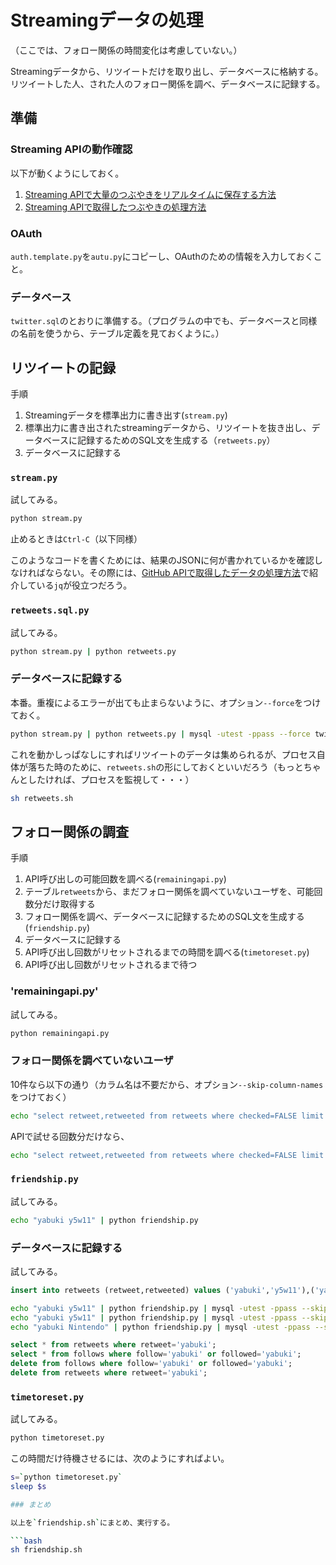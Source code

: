 # Streamingデータの処理

（ここでは、フォロー関係の時間変化は考慮していない。）

Streamingデータから、リツイートだけを取り出し、データベースに格納する。リツイートした人、された人のフォロー関係を調べ、データベースに記録する。

## 準備

### Streaming APIの動作確認

以下が動くようにしておく。

1. [Streaming APIで大量のつぶやきをリアルタイムに保存する方法](http://blog.unfindable.net/archives/4257)
1. [Streaming APIで取得したつぶやきの処理方法](http://blog.unfindable.net/archives/4302)

### OAuth

`auth.template.py`を`autu.py`にコピーし、OAuthのための情報を入力しておくこと。

### データベース

`twitter.sql`のとおりに準備する。（プログラムの中でも、データベースと同様の名前を使うから、テーブル定義を見ておくように。）

## リツイートの記録

手順

1. Streamingデータを標準出力に書き出す(`stream.py`)
1. 標準出力に書き出されたstreamingデータから、リツイートを抜き出し、データベースに記録するためのSQL文を生成する（`retweets.py`）
1. データベースに記録する

### `stream.py`

試してみる。

```bash
python stream.py
```

止めるときは`Ctrl-C`（以下同様）

このようなコードを書くためには、結果のJSONに何が書かれているかを確認しなければならない。その際には、[GitHub APIで取得したデータの処理方法](https://github.com/taroyabuki/yabukilab/blob/master/library/github/GitHub%20API%E3%81%A7%E5%8F%96%E5%BE%97%E3%81%97%E3%81%9F%E3%83%87%E3%83%BC%E3%82%BF%E3%81%AE%E5%87%A6%E7%90%86%E6%96%B9%E6%B3%95.md)で紹介している`jq`が役立つだろう。

### `retweets.sql.py`

試してみる。

```bash
python stream.py | python retweets.py
```

### データベースに記録する

本番。重複によるエラーが出ても止まらないように、オプション`--force`をつけておく。

```bash
python stream.py | python retweets.py | mysql -utest -ppass --force twitter
```

これを動かしっぱなしにすればリツイートのデータは集められるが、プロセス自体が落ちた時のために、`retweets.sh`の形にしておくといいだろう（もっとちゃんとしたければ、プロセスを監視して・・・）

```bash
sh retweets.sh
```

## フォロー関係の調査

手順

1. API呼び出しの可能回数を調べる(`remainingapi.py`)
1. テーブル`retweets`から、まだフォロー関係を調べていないユーザを、可能回数分だけ取得する
1. フォロー関係を調べ、データベースに記録するためのSQL文を生成する(`friendship.py`)
1. データベースに記録する
1. API呼び出し回数がリセットされるまでの時間を調べる(`timetoreset.py`)
1. API呼び出し回数がリセットされるまで待つ

### 'remainingapi.py'

試してみる。

```bash
python remainingapi.py
```

### フォロー関係を調べていないユーザ

10件なら以下の通り（カラム名は不要だから、オプション`--skip-column-names`をつけておく）

```bash
echo "select retweet,retweeted from retweets where checked=FALSE limit 10;" | mysql -utest -ppass --skip-column-names twitter 
```

APIで試せる回数分だけなら、

```bash
echo "select retweet,retweeted from retweets where checked=FALSE limit `python remainingapi.py`;" | mysql -utest -ppass --skip-column-names twitter 
```

### `friendship.py`

試してみる。

```bash
echo "yabuki y5w11" | python friendship.py
```

### データベースに記録する

試してみる。

```sql
insert into retweets (retweet,retweeted) values ('yabuki','y5w11'),('yabuki','Nintendo');
```

```bash
echo "yabuki y5w11" | python friendship.py | mysql -utest -ppass --skip-column-names --force twitter
echo "yabuki y5w11" | python friendship.py | mysql -utest -ppass --skip-column-names --force twitter
echo "yabuki Nintendo" | python friendship.py | mysql -utest -ppass --skip-column-names --force twitter
```

```sql
select * from retweets where retweet='yabuki';
select * from follows where follow='yabuki' or followed='yabuki';
delete from follows where follow='yabuki' or followed='yabuki';
delete from retweets where retweet='yabuki';
```

### `timetoreset.py`

試してみる。

```bash
python timetoreset.py
```

この時間だけ待機させるには、次のようにすればよい。

```bash
s=`python timetoreset.py`
sleep $s

### まとめ

以上を`friendship.sh`にまとめ、実行する。

```bash
sh friendship.sh
```